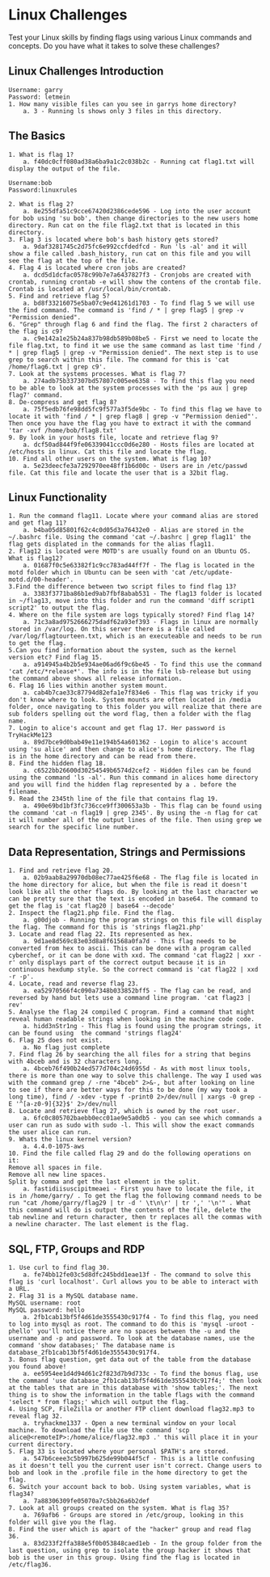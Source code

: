 # Linux Challenges

Test your Linux skills by finding flags using various Linux commands and concepts. Do you have what it takes to solve these challenges?

## Linux Challenges Introduction
    
    Username: garry
    Password: letmein
    1. How many visible files can you see in garrys home directory?
        a. 3 - Running ls shows only 3 files in this directory.

## The Basics

    1. What is flag 1?
        a. f40dc0cff080ad38a6ba9a1c2c038b2c - Running cat flag1.txt will display the output of the file.
    
    Username:bob
    Password:linuxrules
    
    2. What is flag 2?
        a. 8e255dfa51c9cce67420d2386cede596 - Log into the user account for bob using 'su bob', then change directories to the new users home directory. Run cat on the file flag2.txt that is located in this directory.
    3. Flag 3 is located where bob's bash history gets stored?
        a. 9daf3281745c2d75fc6e992ccfdedfcd - Run 'ls -al' and it will show a file called .bash_history, run cat on this file and you will see the flag at the top of the file.
    4. Flag 4 is located where cron jobs are created?
        a. dcd5d1dcfac0578c99b7e7a6437827f3 - Cronjobs are created with crontab, running crontab -e will show the contens of the crontab file. Crontab is located at /usr/local/bin/crontab.
    5. Find and retrieve flag 5?
        a. bd8f33216075e5ba07c9ed41261d1703 - To find flag 5 we will use the find command. The command is 'find / * | grep flag5 | grep -v "Permission denied".
    6. "Grep" through flag 6 and find the flag. The first 2 characters of the flag is c9?
        a. c9e142a1e25b24a837b98db589b08be5 - First we need to locate the file flag.txt, to find it we use the same command as last time 'find / * | grep flag5 | grep -v "Permission denied". The next step is to use grep to search within this file. The command for this is 'cat /home/flag6.txt | grep c9'. 
    7. Look at the systems processes. What is flag 7?
        a. 274adb75b337307bd57807c005ee6358 - To find this flag you need to be able to look at the system processes with the 'ps aux | grep flag7' command.
    8. De-compress and get flag 8?
        a. 75f5edb76fe98dd5fc9f577a3f5de9bc - To find this flag we have to locate it with 'find / * | grep flag8 | grep -v "Permission denied"'. Then once you have the flag you have to extract it with the command 'tar -xvf /home/bob/flag8.txt'
    9. By look in your hosts file, locate and retrieve flag 9?
        a. dcf50ad844f9fe06339041ccc0d6e280 - Hosts files are located at /etc/hosts in linux. Cat this file and locate the flag.
    10. Find all other users on the system. What is flag 10?
        a. 5e23deecfe3a7292970ee48ff1b6d00c - Users are in /etc/passwd file. Cat this file and locate the user that is a 32bit flag.
## Linux Functionality
    1. Run the command flag11. Locate where your command alias are stored and get flag 11?
        a. b4ba05d85801f62c4c0d05d3a76432e0 - Alias are stored in the ~/.bashrc file. Using the command 'cat ~/.bashrc | grep flag11' the flag gets displated in the commands for the alias flag11.
    2. Flag12 is located were MOTD's are usually found on an Ubuntu OS. What is flag12?
        a. 01687f0c5e63382f1c9cc783ad44ff7f - The flag is located in the motd folder which in Ubuntu can be seen with 'cat /etc/update-motd.d/00-header'.
    3.Find the difference between two script files to find flag 13?
        a. 3383f3771ba86b1ed9ab7fbf8abab531 - The flag13 folder is located in ~/flag13, move into this folder and run the command 'diff script1 script2' to output the flag.
    4. Where on the file system are logs typically stored? Find flag 14?
        a. 71c3a8ad9752666275dadf62a93ef393 - Flags in linux are normally stored in /var/log. On this server there is a file called /var/log/flagtourteen.txt, which is an executeable and needs to be run to get the flag.
    5.Can you find information about the system, such as the kernel version etc? Find flag 15.
        a. a914945a4b2b5e934ae06ad6f9c6be45 - To find this use the command 'cat /etc/*release*'. The info is in the file lsb-release but using the command above shows all release information.
    6. Flag 16 lies within another system mount.
        a. cab4b7cae33c87794d82efa1e7f834e6 - This flag was tricky if you don't know where to look. System mounts are often located in /media folder, once navigating to this folder you will realize that there are sub folders spelling out the word flag, then a folder with the flag name.
    7. Login to alice's account and get flag 17. Her password is TryHackMe123
        a. 89d7bce9d0bab49e11e194b54a601362 - Login to alice's account using 'su alice' and then change to alice's home directory. The flag is in the home directory and can be read from there.
    8. Find the hidden flag 18.
        a. c6522bb26600d30254549b6574d2cef2 - Hidden files can be found using the command 'ls -al'. Run this command in alices home directory and you will find the hidden flag represented by a . before the filename. 
    9. Read the 2345th line of the file that contains flag 19.
        a. 490e69bd1bf3fc736cce9ff300653a3b - This flag can be found using the command 'cat -n flag19 | grep 2345'. By using the -n flag for cat it will number all of the output lines of the file. Then using grep we search for the specific line number.

## Data Representation, Strings and Permissions

    1. Find and retrieve flag 20.
        a. 02b9aab8a29970db08ec77ae425f6e68 - The flag file is located in the home directory for alice, but when the file is read it doesn't look like all the other flags do. By looking at the last character we can be pretty sure that the text is encoded in base64. The command to get the flag is 'cat flag20 | base64 --decode'
    2. Inspect the flag21.php file. Find the flag.
        a. g00djob - Running the program strings on this file will display the flag. The command for this is 'strings flag21.php'
    3. Locate and read flag 22. Its represented as hex.
        a. 9d1ae8d569c83e03d8a8f61568a0fa7d - This flag needs to be converted from hex to ascii. This can be done with a program called cyberchef, or it can be done with xxd. The command 'cat flag22 | xxr -r' only displays part of the correct output because it is in continuous hexdump style. So the correct command is 'cat flag22 | xxd -r -p'.
    4. Locate, read and reverse flag 23.
        a. ea52970566f4c090a7348b033852bff5 - The flag can be read, and reversed by hand but lets use a command line program. 'cat flag23 | rev' 
    5. Analyse the flag 24 compiled C program. Find a command that might reveal human readable strings when looking in the machine code code.
        a. hidd3nStr1ng - This flag is found using the program strings, it can be found using  the command 'strings flag24'
    6. Flag 25 does not exist.
        a. No flag just complete
    7. Find flag 26 by searching the all files for a string that begins with 4bceb and is 32 characters long. 
        a. 4bceb76f490b24ed577d704c24d6955d - As with most linux tools, there is more than one way to solve this challenge. The way I used was with the command grep / -rne "4bceb" 2>&-, but after looking on line to see if there are better ways for this to be done (my way took a long time), find / -xdev -type f -print0 2>/dev/null | xargs -0 grep -E '^[a-z0-9]{32}$' 2>/dev/null
    8. Locate and retrieve flag 27, which is owned by the root user.
        a. 6fc0c805702baebb0ecc01ae9e5a0db5 - you can see which commands a user can run as sudo with sudo -l. This will show the exact commands the user alice can run.
    9. Whats the linux kernel version?
        a. 4.4.0-1075-aws
    10. Find the file called flag 29 and do the following operations on it:
    Remove all spaces in file.
    Remove all new line spaces.
    Split by comma and get the last element in the split.
        a. fastidiisuscipitmeaei - First you have to locate the file, it is in /home/garry/ . To get the flag the following command needs to be run "cat /home/garry/flag29 | tr -d ' \t\n\r' | tr ',' '\n'" . What this command will do is output the contents of the file, delete the tab newline and return character, then tr replaces all the commas with a newline character. The last element is the flag.

## SQL, FTP, Groups and RDP
    1. Use curl to find flag 30.
        a. fe74bb12fe03c5d8dfc245bdd1eae13f - The command to solve this flag is 'curl localhost'. Curl allows you to be able to interact with a URL.
    2. Flag 31 is a MySQL database name.
    MySQL username: root
    MySQL password: hello
        a. 2fb1cab13bf5f4d61de3555430c917f4 - To find this flag, you need to log into mysql as root. The command to do this is 'mysql -uroot -phello' you'll notice there are no spaces between the -u and the username and -p and password. To look at the database names, use the command 'show databases;' The database name is database_2fb1cab13bf5f4d61de3555430c917f4.
    3. Bonus flag question, get data out of the table from the database you found above!
        a. ee5954ee1d4d94d61c2f823d7b9d733c - To find the bonus flag, use the command 'use database_2fb1cab13bf5f4d61de3555430c917f4;' then look at the tables that are in this database with 'show tables;'. The next thing is to show the information in the table flags with the command 'select * from flags;' which will output the flag.
    4. Using SCP, FileZilla or another FTP client download flag32.mp3 to reveal flag 32.
        a. tryhackme1337 - Open a new terminal window on your local machine. To download the file use the command 'scp alice@<remoteIP>:/home/alice/flag32.mp3 .' this will place it in your current directory.
    5. Flag 33 is located where your personal $PATH's are stored.
        a. 547b6ceee3c5b997b625de99b044f5cf - This is a little confusing as it doesn't tell you the current user isn't correct. Change users to bob and look in the .profile file in the home directory to get the flag.
    6. Switch your account back to bob. Using system variables, what is flag34?
        a. 7a88306309fe05070a7c5bb26a6b2def
    7. Look at all groups created on the system. What is flag 35?
        a. 769afb6 - Groups are stored in /etc/group, looking in this folder will give you the flag.
    8. Find the user which is apart of the "hacker" group and read flag 36.
        a. 83d233f2ffa388e5f0b053848caed1eb - In the group folder from the last question, using grep to isolate the group hacker it shows that bob is the user in this group. Using find the flag is located in /etc/flag36.